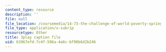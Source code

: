 ```yaml
---
content_type: resource
description: ''
file: null
file_location: /coursemedia/14-73-the-challenge-of-world-poverty-spring-2011/63967efd7c4f596a4a6cbf98b6d2b246_FLwiEHSEQt8.srt
file_type: application/x-subrip
resourcetype: Other
title: 3play caption file
uid: 63967efd-7c4f-596a-4a6c-bf98b6d2b246
---
```

